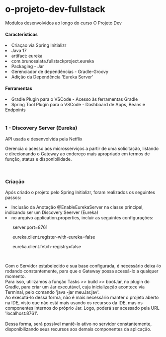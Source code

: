 # o-projeto-dev-fullstack

Modulos desenvolvidos ao longo do curso O Projeto Dev

#### Características
<li>Criaçao via Spring Initializr</li>
<li>Java 17</li>
<li>artifact: eureka</li>
<li>com.brunosalata.fullstackproject.eureka</li>
<li>Packaging - Jar</li>
<li>Gerenciador de dependências - Gradle-Groovy</li>
<li>Adição da Dependência 'Eureka Server'</li>

#### Ferramentas
<li>Gradle Plugin para o VSCode - Acesso às ferramentas Gradle</li>
<li>Spring Tool Plugin para o VSCode - Dashboard de Apps, Beans e Endpoints</li>

</br>

### 1 - Discovery Server (Eureka)
<p>API usada e desenvolvida pela Netflix</p>
<p>Gerencia o acesso aos microsserviços a partir de uma solicitação, listando e direcionando o Gateway ao endereço mais apropriado em termos de função, status e disponibilidade.</p><br>

### Criação
<p>Após criado o projeto pelo Spring Initializr, foram realizados os seguintes passos:
<li>Inclusão da Anotação @EnableEurekaServer na classe principal, indicando ser um Discovery Seerver (Eureka)</li>
<li>no arquivo application.properties, incluir as seguintes configurações:</li>
<p>
<ol>server.port=8761</ol>
<ol>eureka.client.register-with-eureka=false</ol>
<ol>eureka.client.fetch-registry=false</ol>
</p>
</p>

<br>

<p>
Com o Servidor estabelecido e sua base configurada, é necessário deixa-lo rodando constantemente, para que o Gateway possa acessá-lo a qualquer momento.<br>
Para isso, utilizamos a função Tasks >> build >> bootJar, no plugin do Gradle, para criar um Jar executável, cuja inicialização acontece via Terminal, pelo comando 'java -jar meuJar.jav'.<br>
Ao executá-lo dessa forma, não é mais necessário manter o projeto aberto na IDE, visto que não está mais usando os recursos da IDE, mas os componentes internos do próprio Jar. Logo, poderá ser acessado pela URL 'localhost:8761'.<br><br>
Dessa forma, será possível mantê-lo ativo no servidor constantemente, disponibilizando seus recursos aos demais componentes da aplicação.
</p>


